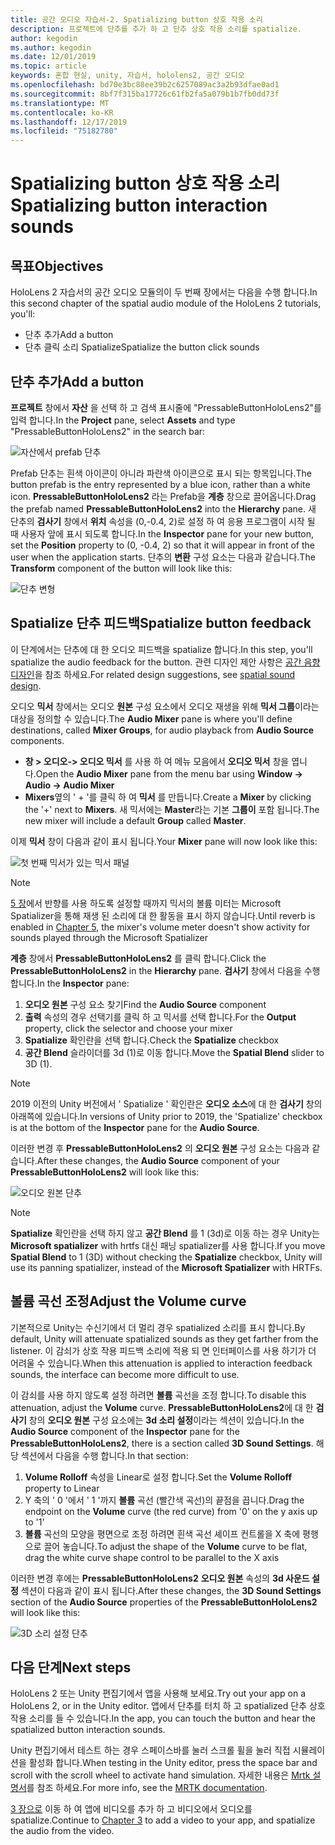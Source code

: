 ```yaml
---
title: 공간 오디오 자습서-2. Spatializing button 상호 작용 소리
description: 프로젝트에 단추를 추가 하 고 단추 상호 작용 소리를 spatialize.
author: kegodin
ms.author: kegodin
ms.date: 12/01/2019
ms.topic: article
keywords: 혼합 현실, unity, 자습서, hololens2, 공간 오디오
ms.openlocfilehash: bd70e3bc88ee39b2c6257089ac3a2b93dfae0ad1
ms.sourcegitcommit: 8bf7f315ba17726c61fb2fa5a079b1b7fb0dd73f
ms.translationtype: MT
ms.contentlocale: ko-KR
ms.lasthandoff: 12/17/2019
ms.locfileid: "75182780"
---
```

# <a name="spatializing-button-interaction-sounds"></a><span data-ttu-id="3d991-105">Spatializing button 상호 작용 소리</span><span class="sxs-lookup"><span data-stu-id="3d991-105">Spatializing button interaction sounds</span></span>

## <a name="objectives"></a><span data-ttu-id="3d991-106">목표</span><span class="sxs-lookup"><span data-stu-id="3d991-106">Objectives</span></span>
<span data-ttu-id="3d991-107">HoloLens 2 자습서의 공간 오디오 모듈의이 두 번째 장에서는 다음을 수행 합니다.</span><span class="sxs-lookup"><span data-stu-id="3d991-107">In this second chapter of the spatial audio module of the HoloLens 2 tutorials, you'll:</span></span>
* <span data-ttu-id="3d991-108">단추 추가</span><span class="sxs-lookup"><span data-stu-id="3d991-108">Add a button</span></span>
* <span data-ttu-id="3d991-109">단추 클릭 소리 Spatialize</span><span class="sxs-lookup"><span data-stu-id="3d991-109">Spatialize the button click sounds</span></span>

## <a name="add-a-button"></a><span data-ttu-id="3d991-110">단추 추가</span><span class="sxs-lookup"><span data-stu-id="3d991-110">Add a button</span></span>
<span data-ttu-id="3d991-111">**프로젝트** 창에서 **자산** 을 선택 하 고 검색 표시줄에 "PressableButtonHoloLens2"를 입력 합니다.</span><span class="sxs-lookup"><span data-stu-id="3d991-111">In the **Project** pane, select **Assets** and type "PressableButtonHoloLens2" in the search bar:</span></span>

![자산에서 prefab 단추](images/spatial-audio/button-prefab-in-assets.png)

<span data-ttu-id="3d991-113">Prefab 단추는 흰색 아이콘이 아니라 파란색 아이콘으로 표시 되는 항목입니다.</span><span class="sxs-lookup"><span data-stu-id="3d991-113">The button prefab is the entry represented by a blue icon, rather than a white icon.</span></span> <span data-ttu-id="3d991-114">**PressableButtonHoloLens2** 라는 Prefab을 **계층** 창으로 끌어옵니다.</span><span class="sxs-lookup"><span data-stu-id="3d991-114">Drag the prefab named **PressableButtonHoloLens2** into the **Hierarchy** pane.</span></span> <span data-ttu-id="3d991-115">새 단추의 **검사기** 창에서 **위치** 속성을 (0,-0.4, 2)로 설정 하 여 응용 프로그램이 시작 될 때 사용자 앞에 표시 되도록 합니다.</span><span class="sxs-lookup"><span data-stu-id="3d991-115">In the **Inspector** pane for your new button, set the **Position** property to (0, -0.4, 2) so that it will appear in front of the user when the application starts.</span></span> <span data-ttu-id="3d991-116">단추의 **변환** 구성 요소는 다음과 같습니다.</span><span class="sxs-lookup"><span data-stu-id="3d991-116">The **Transform** component of the button will look like this:</span></span>

![단추 변형](images/spatial-audio/button-transform.png)

## <a name="spatialize-button-feedback"></a><span data-ttu-id="3d991-118">Spatialize 단추 피드백</span><span class="sxs-lookup"><span data-stu-id="3d991-118">Spatialize button feedback</span></span>
<span data-ttu-id="3d991-119">이 단계에서는 단추에 대 한 오디오 피드백을 spatialize 합니다.</span><span class="sxs-lookup"><span data-stu-id="3d991-119">In this step, you'll spatialize the audio feedback for the button.</span></span> <span data-ttu-id="3d991-120">관련 디자인 제안 사항은 [공간 음향 디자인](spatial-sound-design.md)을 참조 하세요.</span><span class="sxs-lookup"><span data-stu-id="3d991-120">For related design suggestions, see [spatial sound design](spatial-sound-design.md).</span></span> 

<span data-ttu-id="3d991-121">오디오 **믹서** 창에서는 오디오 **원본** 구성 요소에서 오디오 재생을 위해 **믹서 그룹**이라는 대상을 정의할 수 있습니다.</span><span class="sxs-lookup"><span data-stu-id="3d991-121">The **Audio Mixer** pane is where you'll define destinations, called **Mixer Groups**, for audio playback from **Audio Source** components.</span></span> 
* <span data-ttu-id="3d991-122">**창 > 오디오-> 오디오 믹서** 를 사용 하 여 메뉴 모음에서 **오디오 믹서** 창을 엽니다.</span><span class="sxs-lookup"><span data-stu-id="3d991-122">Open the **Audio Mixer** pane from the menu bar using **Window -> Audio -> Audio Mixer**</span></span>
* <span data-ttu-id="3d991-123">**Mixers**옆의 ' + '를 클릭 하 여 **믹서** 를 만듭니다.</span><span class="sxs-lookup"><span data-stu-id="3d991-123">Create a **Mixer** by clicking the '+' next to **Mixers**.</span></span> <span data-ttu-id="3d991-124">새 믹서에는 **Master**라는 기본 **그룹이** 포함 됩니다.</span><span class="sxs-lookup"><span data-stu-id="3d991-124">The new mixer will include a default **Group** called **Master**.</span></span>

<span data-ttu-id="3d991-125">이제 **믹서** 창이 다음과 같이 표시 됩니다.</span><span class="sxs-lookup"><span data-stu-id="3d991-125">Your **Mixer** pane will now look like this:</span></span>

![첫 번째 믹서가 있는 믹서 패널](images/spatial-audio/mixer-panel-with-first-mixer.png)

> [!NOTE]
> <span data-ttu-id="3d991-127">[5 장](unity-spatial-audio-ch5.md)에서 반향를 사용 하도록 설정할 때까지 믹서의 볼륨 미터는 Microsoft Spatializer을 통해 재생 된 소리에 대 한 활동을 표시 하지 않습니다.</span><span class="sxs-lookup"><span data-stu-id="3d991-127">Until reverb is enabled in [Chapter 5](unity-spatial-audio-ch5.md), the mixer's volume meter doesn't show activity for sounds played through the Microsoft Spatializer</span></span>

<span data-ttu-id="3d991-128">**계층** 창에서 **PressableButtonHoloLens2** 를 클릭 합니다.</span><span class="sxs-lookup"><span data-stu-id="3d991-128">Click the **PressableButtonHoloLens2** in the **Hierarchy** pane.</span></span> <span data-ttu-id="3d991-129">**검사기** 창에서 다음을 수행 합니다.</span><span class="sxs-lookup"><span data-stu-id="3d991-129">In the **Inspector** pane:</span></span>
1. <span data-ttu-id="3d991-130">**오디오 원본** 구성 요소 찾기</span><span class="sxs-lookup"><span data-stu-id="3d991-130">Find the **Audio Source** component</span></span>
2. <span data-ttu-id="3d991-131">**출력** 속성의 경우 선택기를 클릭 하 고 믹서를 선택 합니다.</span><span class="sxs-lookup"><span data-stu-id="3d991-131">For the **Output** property, click the selector and choose your mixer</span></span>
3. <span data-ttu-id="3d991-132">**Spatialize** 확인란을 선택 합니다.</span><span class="sxs-lookup"><span data-stu-id="3d991-132">Check the **Spatialize** checkbox</span></span>
4. <span data-ttu-id="3d991-133">**공간 Blend** 슬라이더를 3d (1)로 이동 합니다.</span><span class="sxs-lookup"><span data-stu-id="3d991-133">Move the **Spatial Blend** slider to 3D (1).</span></span>

> [!NOTE]
> <span data-ttu-id="3d991-134">2019 이전의 Unity 버전에서 ' Spatialize ' 확인란은 **오디오 소스**에 대 한 **검사기** 창의 아래쪽에 있습니다.</span><span class="sxs-lookup"><span data-stu-id="3d991-134">In versions of Unity prior to 2019, the 'Spatialize' checkbox is at the bottom of the **Inspector** pane for the **Audio Source**.</span></span>

<span data-ttu-id="3d991-135">이러한 변경 후 **PressableButtonHoloLens2** 의 **오디오 원본** 구성 요소는 다음과 같습니다.</span><span class="sxs-lookup"><span data-stu-id="3d991-135">After these changes, the **Audio Source** component of your **PressableButtonHoloLens2** will look like this:</span></span>

![오디오 원본 단추](images/spatial-audio/button-audio-source.png)

> [!NOTE]
> <span data-ttu-id="3d991-137">**Spatialize** 확인란을 선택 하지 않고 **공간 Blend** 를 1 (3d)로 이동 하는 경우 Unity는 **Microsoft spatializer** with hrtfs 대신 패닝 spatializer를 사용 합니다.</span><span class="sxs-lookup"><span data-stu-id="3d991-137">If you move **Spatial Blend** to 1 (3D) without checking the **Spatialize** checkbox, Unity will use its panning spatializer, instead of the **Microsoft Spatializer** with HRTFs.</span></span>

## <a name="adjust-the-volume-curve"></a><span data-ttu-id="3d991-138">볼륨 곡선 조정</span><span class="sxs-lookup"><span data-stu-id="3d991-138">Adjust the Volume curve</span></span>
<span data-ttu-id="3d991-139">기본적으로 Unity는 수신기에서 더 멀리 경우 spatialized 소리를 표시 합니다.</span><span class="sxs-lookup"><span data-stu-id="3d991-139">By default, Unity will attenuate spatialized sounds as they get farther from the listener.</span></span> <span data-ttu-id="3d991-140">이 감쇠가 상호 작용 피드백 소리에 적용 되 면 인터페이스를 사용 하기가 더 어려울 수 있습니다.</span><span class="sxs-lookup"><span data-stu-id="3d991-140">When this attenuation is applied to interaction feedback sounds, the interface can become more difficult to use.</span></span>

<span data-ttu-id="3d991-141">이 감쇠를 사용 하지 않도록 설정 하려면 **볼륨** 곡선을 조정 합니다.</span><span class="sxs-lookup"><span data-stu-id="3d991-141">To disable this attenuation, adjust the **Volume** curve.</span></span> <span data-ttu-id="3d991-142">**PressableButtonHoloLens2**에 대 한 **검사기** 창의 **오디오 원본** 구성 요소에는 **3d 소리 설정**이라는 섹션이 있습니다.</span><span class="sxs-lookup"><span data-stu-id="3d991-142">In the **Audio Source** component of the **Inspector** pane for the **PressableButtonHoloLens2**, there is a section called **3D Sound Settings**.</span></span> <span data-ttu-id="3d991-143">해당 섹션에서 다음을 수행 합니다.</span><span class="sxs-lookup"><span data-stu-id="3d991-143">In that section:</span></span>
1. <span data-ttu-id="3d991-144">**Volume Rolloff** 속성을 Linear로 설정 합니다.</span><span class="sxs-lookup"><span data-stu-id="3d991-144">Set the **Volume Rolloff** property to Linear</span></span>
2. <span data-ttu-id="3d991-145">Y 축의 ' 0 '에서 ' 1 '까지 **볼륨** 곡선 (빨간색 곡선)의 끝점을 끕니다.</span><span class="sxs-lookup"><span data-stu-id="3d991-145">Drag the endpoint on the **Volume** curve (the red curve) from '0' on the y axis up to '1'</span></span>
3. <span data-ttu-id="3d991-146">**볼륨** 곡선의 모양을 평면으로 조정 하려면 흰색 곡선 셰이프 컨트롤을 X 축에 평행으로 끌어 놓습니다.</span><span class="sxs-lookup"><span data-stu-id="3d991-146">To adjust the shape of the **Volume** curve to be flat, drag the white curve shape control to be parallel to the X axis</span></span>

<span data-ttu-id="3d991-147">이러한 변경 후에는 **PressableButtonHoloLens2** **오디오 원본** 속성의 **3d 사운드 설정** 섹션이 다음과 같이 표시 됩니다.</span><span class="sxs-lookup"><span data-stu-id="3d991-147">After these changes, the **3D Sound Settings** section of the **Audio Source** properties of the **PressableButtonHoloLens2** will look like this:</span></span>

![3D 소리 설정 단추](images/spatial-audio/button-3d-sound-settings.png)

## <a name="next-steps"></a><span data-ttu-id="3d991-149">다음 단계</span><span class="sxs-lookup"><span data-stu-id="3d991-149">Next steps</span></span>

<span data-ttu-id="3d991-150">HoloLens 2 또는 Unity 편집기에서 앱을 사용해 보세요.</span><span class="sxs-lookup"><span data-stu-id="3d991-150">Try out your app on a HoloLens 2, or in the Unity editor.</span></span> <span data-ttu-id="3d991-151">앱에서 단추를 터치 하 고 spatialized 단추 상호 작용 소리를 들 수 있습니다.</span><span class="sxs-lookup"><span data-stu-id="3d991-151">In the app, you can touch the button and hear the spatialized button interaction sounds.</span></span>

<span data-ttu-id="3d991-152">Unity 편집기에서 테스트 하는 경우 스페이스바를 눌러 스크롤 휠을 눌러 직접 시뮬레이션을 활성화 합니다.</span><span class="sxs-lookup"><span data-stu-id="3d991-152">When testing in the Unity editor, press the space bar and scroll with the scroll wheel to activate hand simulation.</span></span> <span data-ttu-id="3d991-153">자세한 내용은 [Mrtk 설명서](https://microsoft.github.io/MixedRealityToolkit-Unity/Documentation/GettingStartedWithTheMRTK.html#using-the-in-editor-hand-input-simulation-to-test-a-scene)를 참조 하세요.</span><span class="sxs-lookup"><span data-stu-id="3d991-153">For more info, see the [MRTK documentation](https://microsoft.github.io/MixedRealityToolkit-Unity/Documentation/GettingStartedWithTheMRTK.html#using-the-in-editor-hand-input-simulation-to-test-a-scene).</span></span>

<span data-ttu-id="3d991-154">[3 장으로](unity-spatial-audio-ch3.md) 이동 하 여 앱에 비디오를 추가 하 고 비디오에서 오디오를 spatialize.</span><span class="sxs-lookup"><span data-stu-id="3d991-154">Continue to [Chapter 3](unity-spatial-audio-ch3.md) to add a video to your app, and spatialize the audio from the video.</span></span>

